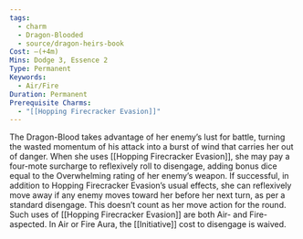 ```yaml
---
tags:
  - charm
  - Dragon-Blooded
  - source/dragon-heirs-book
Cost: —(+4m)
Mins: Dodge 3, Essence 2
Type: Permanent
Keywords:
  - Air/Fire
Duration: Permanent
Prerequisite Charms:
  - "[[Hopping Firecracker Evasion]]"
---
```

The Dragon-Blood takes advantage of her enemy’s lust for battle, turning the wasted momentum of his attack into a burst of wind that carries her out of danger.
When she uses [[Hopping Firecracker Evasion]], she may pay a four-mote surcharge to reflexively roll to disengage, adding bonus dice equal to the Overwhelming rating of her enemy’s weapon. If successful, in addition to Hopping Firecracker Evasion’s usual effects, she can reflexively move away if any enemy moves toward her before her next turn, as per a standard disengage. This doesn’t count as her move action for the round. Such uses of [[Hopping Firecracker Evasion]] are both Air- and Fire-aspected.
In Air or Fire Aura, the [[Initiative]] cost to disengage is waived.